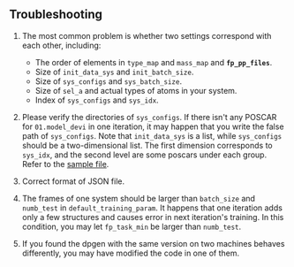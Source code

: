 ## Troubleshooting
1. The most common problem is whether two settings correspond with each other, including:
    - The order of elements in `type_map` and `mass_map` and **`fp_pp_files`**.
    - Size of `init_data_sys` and `init_batch_size`.
    - Size of `sys_configs` and `sys_batch_size`.
    - Size of `sel_a` and actual types of atoms in your system.
    - Index of `sys_configs` and `sys_idx`.

2. Please verify the directories of `sys_configs`. If there isn't any POSCAR for `01.model_devi` in one iteration, it may happen that you write the false path of `sys_configs`. Note that `init_data_sys` is a list, while `sys_configs` should be a two-dimensional list. The first dimension corresponds to `sys_idx`, and the second level are some poscars under each group. Refer to the [sample file](https://github.com/deepmodeling/dpgen/blob/master/examples/run/dp2.x-lammps-vasp/param_CH4_deepmd-kit-2.0.1.json ).

3. Correct format of JSON file.

4. The frames of one system should be larger than `batch_size` and `numb_test` in `default_training_param`. It happens that one iteration adds only a few structures and causes error in next iteration's training. In this condition, you may let `fp_task_min` be larger than `numb_test`.

5. If you found the dpgen with the same version on two machines behaves differently, you may have modified the code in one of them.
